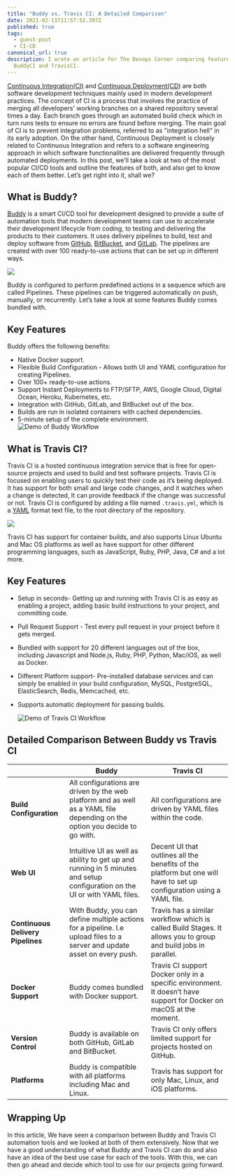 ```yaml
---
title: "Buddy vs. Travis CI: A Detailed Comparison"
date: 2021-02-11T11:57:52.397Z
published: true
tags:
  - guest-post
  - CI-CD
canonical_url: true
description: I wrote an article for The Devops Corner comparing features of
  BuddyCI and TravisCI.
---
```

[Continuous Integration(CI)](https://en.wikipedia.org/wiki/Continuous_integration) and [Continuous Deployment(CD](https://en.wikipedia.org/wiki/Continuous_deployment)) are both software development techniques mainly used in modern development practices. The concept of CI is a process that involves the practice of merging all developers' working branches on a shared repository several times a day. Each branch goes through an automated build check which in turn runs tests to ensure no errors are found before merging. The main goal of CI is to prevent integration problems, referred to as "integration hell" in its early adoption. On the other hand,  Continuous Deployment is closely related to Continuous Integration and refers to a software engineering approach in which software functionalities are delivered frequently through automated deployments.
In this post, we’ll take a look at two of the most popular CI/CD tools and outline the features of both, and also get to know each of them better. Let’s get right into it, shall we?

## What is Buddy?

[Buddy](https://buddy.works/) is a smart CI/CD tool for development designed to provide a suite of automation tools that modern development teams can use to accelerate their development lifecycle from coding, to testing and delivering the products to their customers. It uses delivery pipelines to build, test and deploy software from [GitHub](https://en.wikipedia.org/wiki/GitHub), [BitBucket](https://en.wikipedia.org/wiki/Bitbucket), and [GitLab](https://en.wikipedia.org/wiki/GitLab). The pipelines are created with over 100 ready-to-use actions that can be set up in different ways.

![](https://paper-attachments.dropbox.com/s_E2A5020A16692F11AD6D6D1650A197ED486465DEE7728C5E82E095B4FBB8B03E_1565680135825_Screen+Shot+2019-08-13+at+8.08.38+AM.png)

Buddy is configured to perform predefined actions in a sequence which are called Pipelines. These pipelines can be triggered automatically on push, manually, or recurrently. Let’s take a look at some features Buddy comes bundled with.

## Key Features

Buddy offers the following benefits:

* Native Docker support.
* Flexible Build Configuration - Allows both UI and YAML configuration for creating Pipelines.
* Over 100+ ready-to-use actions.
* Support Instant Deployments to FTP/SFTP, AWS, Google Cloud, Digital Ocean, Heroku, Kubernetes, etc.
* Integration with GitHub, GitLab, and BitBucket out of the box.
* Builds are run in isolated containers with cached dependencies.
* 5-minute setup of the complete environment.
  ![Demo of Buddy Workflow](https://paper-attachments.dropbox.com/s_E2A5020A16692F11AD6D6D1650A197ED486465DEE7728C5E82E095B4FBB8B03E_1566143344179_3w9Yy6a00q.gif)

## What is Travis CI?

Travis CI is a hosted continuous integration service that is free for open-source projects and used to build and test software projects. Travis CI is focused on enabling users to quickly test their code as it’s being deployed. It has support for both small and large code changes, and it watches when a change is detected, It can provide feedback if the change was successful or not.  Travis CI is configured by adding a file named `.travis.yml`, which is a [YAML](https://en.wikipedia.org/wiki/YAML) format text file, to the root directory of the repository.

![](https://paper-attachments.dropbox.com/s_E2A5020A16692F11AD6D6D1650A197ED486465DEE7728C5E82E095B4FBB8B03E_1565680945160_Screen+Shot+2019-08-13+at+8.22.09+AM.png)

Travis CI has support for container builds, and also supports Linux Ubuntu and Mac OS platforms as well as have support for other different programming languages, such as JavaScript, Ruby, PHP, Java, C# and a lot more.

## Key Features

* Setup in seconds- Getting up and running with Travis CI is as easy as enabling a project, adding basic build instructions to your project, and committing code.
* Pull Request Support - Test every pull request in your project before it gets merged.
* Bundled with support for 20 different languages out of the box, including Javascript and Node.js, Ruby, PHP, Python, Mac/iOS, as well as Docker.
* Different Platform support- Pre-installed database services and can simply be enabled in your build configuration, MySQL, PostgreSQL, ElasticSearch, Redis, Memcached, etc.
* Supports automatic deployment for passing builds.


  ![Demo of Travis CI Workflow](https://paper-attachments.dropbox.com/s_E2A5020A16692F11AD6D6D1650A197ED486465DEE7728C5E82E095B4FBB8B03E_1566143106882_J0bzM1uvQ8.gif)

## Detailed Comparison Between Buddy vs Travis CI

|                                   | Buddy                                                                                                                       | Travis CI                                                                                                             |
| --------------------------------- | --------------------------------------------------------------------------------------------------------------------------- | --------------------------------------------------------------------------------------------------------------------- |
| **Build Configuration**           | All configurations are driven by the web platform and as well as a YAML file depending on the option you decide to go with. | All configurations are driven by YAML files within the code.                                                          |
| **Web UI**                        | Intuitive UI as well as ability to get up and running in 5 minutes and setup configuration on the UI or with YAML files.    | Decent UI that outlines all the benefits of the platform but one will have to set up configuration using a YAML file. |
| **Continuous Delivery Pipelines** | With Buddy, you can define multiple actions for a pipeline. I.e upload files to a server and update asset on every push.    | Travis has a similar workflow which is called Build Stages. It allows you to group and build jobs in parallel.        |
| **Docker Support**                | Buddy comes bundled with Docker support.                                                                                    | Travis CI support Docker only in a specific environment. It doesn’t have support for Docker on macOS at the moment.   |
| **Version Control**               | Buddy is available on both GitHub, GitLab and BitBucket.                                                                    | Travis CI only offers limited support for projects hosted on GitHub.                                                  |
| **Platforms**                     | Buddy is compatible with all platforms including Mac and Linux.                                                             | Travis has support for only Mac, Linux, and iOS platforms.                                                            |

## Wrapping Up

In this article, We have seen a comparison between Buddy and Travis CI automation tools and we looked at both of them extensively. Now that we have a good understanding of what Buddy and Travis CI can do and also have an idea of the best use case for each of the tools. With this, we can then go ahead and decide which tool to use for our projects going forward.